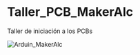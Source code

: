 # Taller_PCB_MakerAlc
Taller de iniciación a los PCBs

![Arduin_MakerAlc](https://user-images.githubusercontent.com/34383855/175168761-d4001bc6-bac1-49f4-a65b-be1fd41ae029.jpg)
